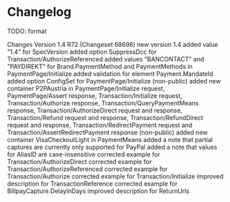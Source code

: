 # Changelog

TODO: format

Changes
Version 1.4 R72 (Changeset 68698)
new version 1.4
added value "1.4" for SpecVersion
added option SuppressDcc for Transaction/AuthorizeReferenced
added values "BANCONTACT" and "PAYDIREKT" for Brand.PaymentMethod and PaymentMethods in PaymentPage/Initialize
added validation for element Payment.MandateId
added option ConfigSet for PaymentPage/Initialize
(non-public) added new container P2PAustria in PaymentPage/Initialize request, PaymentPage/Assert response, Transaction/Initialize request, Transaction/Authorize response, Transaction/QueryPaymentMeans response, Transaction/AuthorizeDirect request and response, Transaction/Refund request and response, Transaction/RefundDirect request and response, Transaction/RedirectPayment request and Transaction/AssertRedirectPayment response
(non-public) added new container VisaCheckoutLight in PaymentMeans
added a note that partial captures are currently only supported for PayPal
added a note that values for AliasID are case-insensitive
corrected example for Transaction/AuthorizeDirect
corrected example for Transaction/AuthorizeReferenced
corrected example for Transaction/Authorize
corrected example for Transaction/Initialize
improved description for TransactionReference
corrected example for BillpayCapture.DelayInDays
improved description for ReturnUrls

